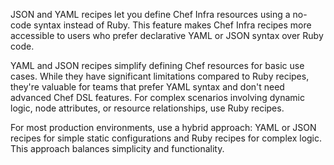 JSON and YAML recipes let you define Chef Infra resources using a no-code syntax instead of Ruby. This feature makes Chef Infra recipes more accessible to users who prefer declarative YAML or JSON syntax over Ruby code.

YAML and JSON recipes simplify defining Chef resources for basic use cases. While they have significant limitations compared to Ruby recipes, they're valuable for teams that prefer YAML syntax and don't need advanced Chef DSL features. For complex scenarios involving dynamic logic, node attributes, or resource relationships, use Ruby recipes.

For most production environments, use a hybrid approach: YAML or JSON recipes for simple static configurations and Ruby recipes for complex logic. This approach balances simplicity and functionality.
